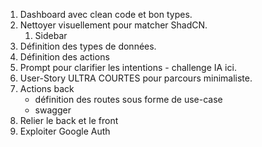 1. Dashboard avec clean code et bon types.
2. Nettoyer visuellement pour matcher ShadCN.
   1. Sidebar
3. Définition des types de données.
4. Définition des actions
5. Prompt pour clarifier les intentions - challenge IA ici.
6. User-Story ULTRA COURTES pour parcours minimaliste.
7. Actions back
   - définition des routes sous forme de use-case
   - swagger
8. Relier le back et le front
9. Exploiter Google Auth
